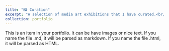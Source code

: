 ```yaml
---
title: "🖼️ Curation"
excerpt: "A selection of media art exhibitions that I have curated.<br/><img src='/images/Object-Gardens_installation_01.png' width='900'/><br/><img src='/images/Object-Gardens_installation_02.png' width='900'/>"
collection: portfolio
---
```


This is an item in your portfolio. It can be have images or nice text. If you name the file .md, it will be parsed as markdown. If you name the file .html, it will be parsed as HTML. 
